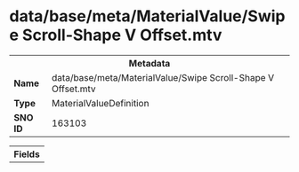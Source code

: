 <h1>data/base/meta/MaterialValue/Swipe Scroll-Shape V Offset.mtv</h1><table><tr><th colspan="100%">Metadata</th></tr><tr><td><b>Name</b></td><td>data/base/meta/MaterialValue/Swipe Scroll-Shape V Offset.mtv</td></tr><tr><td><b>Type</b></td><td>MaterialValueDefinition</td></tr><tr><td><b>SNO ID</b></td><td>163103</td></tr></table>

<table><tr><th colspan="100%">Fields</th></tr></table>

